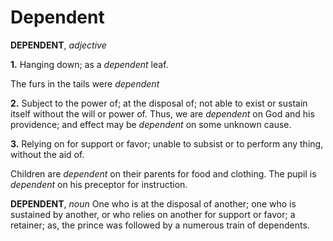 # Dependent

**DEPENDENT**, _adjective_

**1.** Hanging down; as a _dependent_ leaf.

The furs in the tails were _dependent_

**2.** Subject to the power of; at the disposal of; not able to exist or sustain itself without the will or power of. Thus, we are _dependent_ on God and his providence; and effect may be _dependent_ on some unknown cause.

**3.** Relying on for support or favor; unable to subsist or to perform any thing, without the aid of.

Children are _dependent_ on their parents for food and clothing. The pupil is _dependent_ on his preceptor for instruction.

**DEPENDENT**, _noun_ One who is at the disposal of another; one who is sustained by another, or who relies on another for support or favor; a retainer; as, the prince was followed by a numerous train of dependents.
